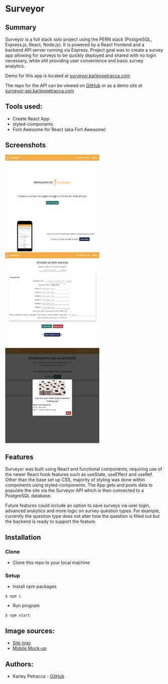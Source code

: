 # Surveyor

## Summary

Surveyor is a full stack solo project using the PERN stack
(PostgreSQL, Express.js, React, Node.js). It is powered by a React
frontend and a backend API server running via Express. Project goal
was to create a survey app allowing for surveys to be quickly deployed
and shared with no login necessary, while still providing user convenience and
basic survey analytics.

Demo for this app is
located at [surveyor.karleypetracca.com](http://surveyor.karleypetracca.com)

The repo for the API can be viewed on [GitHub](https://github.com/karleypetracca/surveyor-api)
or as a demo site at
[surveyor-api.karleypetracca.com](http://surveyor-api.karleypetracca.com)

## Tools used:

- Create React App
- styled-components
- Font Awesome for React (aka Fort Awesome)

## Screenshots

<img src="./src/images/SurveyorHome.png" width="300">
<img src="./src/images/SurveyorCreateSurvey.png" width="300">
<img src="./src/images/SurveyorDashboard.png" width = "300">

## Features

Surveyor was built using React and functional components, requiring use of the newer
React hook features such as useState, useEffect and useRef. Other than the base
set up CSS, majority of styling was done within components using
styled-components. The App gets and posts data to populate the
site via the Surveyor API which is then connected to a PostgreSQL database.

Future features could include an option to save surveys via user login, advanced
analytics and more
logic on survey
question types. For example, currently the question type does not alter how the question is
filled out but the backend is ready to support the feature.

## Installation

### Clone

- Clone this repo to your local machine

### Setup

- Install npm packages

```
$ npm i
```

- Run program

```
$ npm start
```

## Image sources:

- [Site logo](https://favicon.io/)
- [Mobile Mock-up](https://mockuphone.com/#ios)

## Authors:

- Karley Petracca - [GitHub](https://github.com/karleypetracca)

